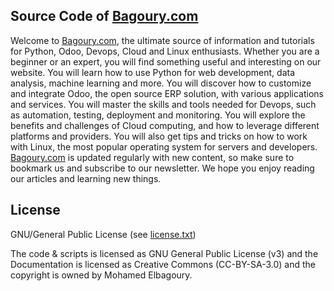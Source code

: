 ## Source Code of [Bagoury.com](https://bagoury.com)
Welcome to [Bagoury.com](https://bagoury.com), the ultimate source of information and tutorials for Python, Odoo, Devops, Cloud and Linux enthusiasts. Whether you are a beginner or an expert, you will find something useful and interesting on our website. You will learn how to use Python for web development, data analysis, machine learning and more. You will discover how to customize and integrate Odoo, the open source ERP solution, with various applications and services. You will master the skills and tools needed for Devops, such as automation, testing, deployment and monitoring. You will explore the benefits and challenges of Cloud computing, and how to leverage different platforms and providers. You will also get tips and tricks on how to work with Linux, the most popular operating system for servers and developers. [Bagoury.com](https://bagoury.com) is updated regularly with new content, so make sure to bookmark us and subscribe to our newsletter. We hope you enjoy reading our articles and learning new things.

## License
GNU/General Public License (see [license.txt](license.txt))

The code & scripts is licensed as GNU General Public License (v3) and the Documentation is licensed as Creative Commons (CC-BY-SA-3.0) and the copyright is owned by Mohamed Elbagoury.